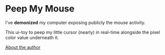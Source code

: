 # Peep My Mouse

I've **demonized** my computer exposing publicly the mouse activity.

This ui-toy to peep my little cursor (nearly) in real-time alongside the pixel color value underneath it.

[About the author](https://fabiofranchino.com/blog)